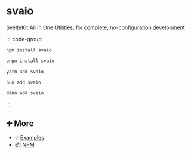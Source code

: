 # svaio

SvelteKit All in One Utilities, for complete, no-configuration development

::: code-group

```bash [npm]
npm install svaio
```

```bash [pnpm]
pnpm install svaio
```

```bash [yarn]
yarn add svaio
```

```bash [bun]
bun add svaio
```

```bash [deno]
deno add svaio
```

:::

## ➕ More

- 💡 [Examples](examples.md)
- 📦 [NPM](https://www.npmjs.com/package/svaio)
